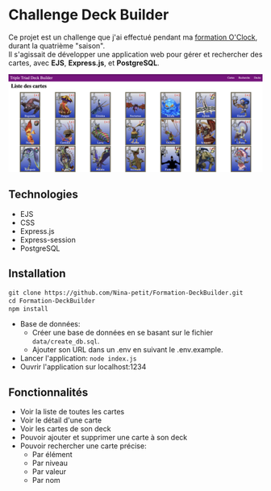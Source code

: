 # Challenge Deck Builder

Ce projet est un challenge que j'ai effectué pendant ma [formation O'Clock](https://oclock.io/formations/developpeur-web-fullstack-javascript), durant la quatrième "saison".\
Il s'agissait de développer une application web pour gérer et rechercher des cartes, avec **EJS**, **Express.js**, et **PostgreSQL**.

![Capture d'écran du projet](screenshot.png)

## Technologies

- EJS
- CSS
- Express.js
- Express-session
- PostgreSQL

## Installation

```
git clone https://github.com/Nina-petit/Formation-DeckBuilder.git
cd Formation-DeckBuilder
npm install
```
- Base de données:
    - Créer une base de données en se basant sur le fichier `data/create_db.sql`.
    - Ajouter son URL dans un .env en suivant le .env.example.
- Lancer l'application: `node index.js`
- Ouvrir l'application sur localhost:1234

## Fonctionnalités

- Voir la liste de toutes les cartes
- Voir le détail d'une carte
- Voir les cartes de son deck
- Pouvoir ajouter et supprimer une carte à son deck
- Pouvoir rechercher une carte précise:
    - Par élément
    - Par niveau
    - Par valeur
    - Par nom
